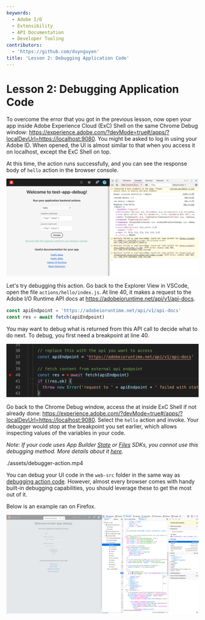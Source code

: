 ```yaml
---
keywords:
  - Adobe I/O
  - Extensibility
  - API Documentation
  - Developer Tooling
contributors:
  - 'https://github.com/duynguyen'
title: 'Lesson 2: Debugging Application Code'
---
```


# Lesson 2: Debugging Application Code

To overcome the error that you got in the previous lesson, now open your app inside Adobe Experience Cloud (ExC) Shell on the same Chrome Debug window: https://experience.adobe.com/?devMode=true#/apps/?localDevUrl=https://localhost:9080. You might be asked to log in using your Adobe ID. When opened, the UI is almost similar to that when you access it on localhost, except the ExC Shell on top.

At this time, the action runs successfully, and you can see the response body of `hello` action in the browser console.

![exc-invoke](assets/exc-invoke.png)

Let's try debugging this action. Go back to the Explorer View in VSCode, open the file `actions/hello/index.js`. At line 40, it makes a request to the Adobe I/O Runtime API docs at https://adobeioruntime.net/api/v1/api-docs.

```javascript
const apiEndpoint = 'https://adobeioruntime.net/api/v1/api-docs'
const res = await fetch(apiEndpoint)
```

You may want to debug what is returned from this API call to decide what to do next. To debug, you first need a breakpoint at line 40.

![set-breakpoint](assets/set-breakpoint.png)

Go back to the Chrome Debug window, access the at inside ExC Shell if not already done: https://experience.adobe.com/?devMode=true#/apps/?localDevUrl=https://localhost:9080. Select the `hello` action and invoke. Your debugger would stop at the breakpoint you set earlier, which allows inspecting values of the variables in your code.

*Note: If your code uses App Builder [State](https://github.com/adobe/aio-lib-state) or [Files](https://github.com/adobe/aio-lib-files) SDKs, you cannot use this debugging method. More details about it [here](../../getting-started/common-troubleshooting.md#debugging-errors-with-state-and-files-sdk).*

<Embed slots="video" />

./assets/debugger-action.mp4

You can debug your UI code in the `web-src` folder in the same way as [debugging action code](lesson2.md). However, almost every browser comes with handy built-in debugging capabilities, you should leverage these to get the most out of it.

Below is an example ran on Firefox.

![debugger-ui](assets/debugger-ui.png)
